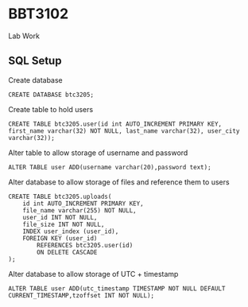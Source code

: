 # BBT3102
Lab Work

## SQL Setup
Create database

```mysql
CREATE DATABASE btc3205;
```

Create table to hold users

```mysql
CREATE TABLE btc3205.user(id int AUTO_INCREMENT PRIMARY KEY, first_name varchar(32) NOT NULL, last_name varchar(32), user_city varchar(32));
```

Alter table to allow storage of username and password

```mysql
ALTER TABLE user ADD(username varchar(20),password text); 
```

Alter database to allow storage of files and reference them to users

```mysql
CREATE TABLE btc3205.uploads(
    id int AUTO_INCREMENT PRIMARY KEY,
    file_name varchar(255) NOT NULL,
    user_id INT NOT NULL, 
    file_size INT NOT NULL,
    INDEX user_index (user_id),
    FOREIGN KEY (user_id)
        REFERENCES btc3205.user(id)
        ON DELETE CASCADE
);
```

Alter database to allow storage of UTC + timestamp

```mysql
ALTER TABLE user ADD(utc_timestamp TIMESTAMP NOT NULL DEFAULT CURRENT_TIMESTAMP,tzoffset INT NOT NULL); 
```
